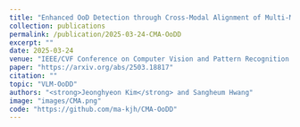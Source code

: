 ```yaml
---
title: "Enhanced OoD Detection through Cross-Modal Alignment of Multi-Modal Representations"
collection: publications
permalink: /publication/2025-03-24-CMA-OoDD
excerpt: ""
date: 2025-03-24
venue: "IEEE/CVF Conference on Computer Vision and Pattern Recognition (CVPR)"
paper: "https://arxiv.org/abs/2503.18817"
citation: ""
topic: "VLM-OoDD"
authors: "<strong>Jeonghyeon Kim</strong> and Sangheum Hwang"
image: "images/CMA.png"
code: "https://github.com/ma-kjh/CMA-OoDD"
---
```

